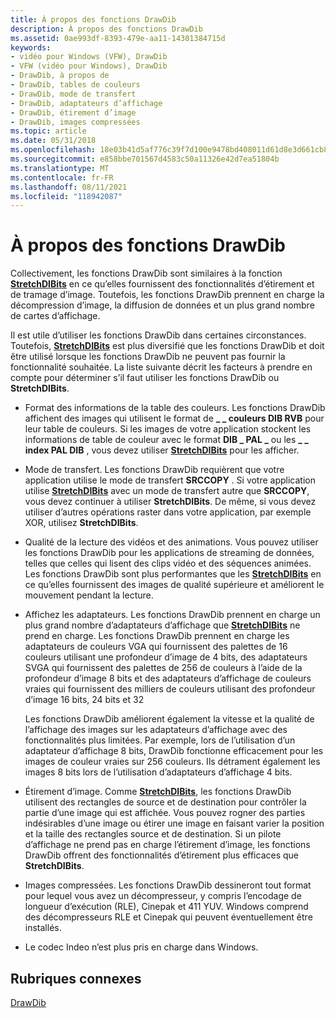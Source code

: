 ```yaml
---
title: À propos des fonctions DrawDib
description: À propos des fonctions DrawDib
ms.assetid: 0ae993df-8393-479e-aa11-14301384715d
keywords:
- vidéo pour Windows (VFW), DrawDib
- VFW (vidéo pour Windows), DrawDib
- DrawDib, à propos de
- DrawDib, tables de couleurs
- DrawDib, mode de transfert
- DrawDib, adaptateurs d’affichage
- DrawDib, étirement d’image
- DrawDib, images compressées
ms.topic: article
ms.date: 05/31/2018
ms.openlocfilehash: 18e03b41d5af776c39f7d100e9478bd408011d61d8e3d661cb80bd9ab52f08c7
ms.sourcegitcommit: e858bbe701567d4583c50a11326e42d7ea51804b
ms.translationtype: MT
ms.contentlocale: fr-FR
ms.lasthandoff: 08/11/2021
ms.locfileid: "118942087"
---
```

# <a name="about-the-drawdib-functions"></a>À propos des fonctions DrawDib

Collectivement, les fonctions DrawDib sont similaires à la fonction [**StretchDIBits**](/windows/desktop/api/wingdi/nf-wingdi-stretchdibits) en ce qu’elles fournissent des fonctionnalités d’étirement et de tramage d’image. Toutefois, les fonctions DrawDib prennent en charge la décompression d’image, la diffusion de données et un plus grand nombre de cartes d’affichage.

Il est utile d’utiliser les fonctions DrawDib dans certaines circonstances. Toutefois, [**StretchDIBits**](/windows/desktop/api/wingdi/nf-wingdi-stretchdibits) est plus diversifié que les fonctions DrawDib et doit être utilisé lorsque les fonctions DrawDib ne peuvent pas fournir la fonctionnalité souhaitée. La liste suivante décrit les facteurs à prendre en compte pour déterminer s’il faut utiliser les fonctions DrawDib ou **StretchDIBits**.

-   Format des informations de la table des couleurs. Les fonctions DrawDib affichent des images qui utilisent le format de **\_ \_ couleurs DIB RVB** pour leur table de couleurs. Si les images de votre application stockent les informations de table de couleur avec le format **DIB \_ PAL \_** ou les **\_ \_ index PAL DIB** , vous devez utiliser [**StretchDIBits**](/windows/desktop/api/wingdi/nf-wingdi-stretchdibits) pour les afficher.
-   Mode de transfert. Les fonctions DrawDib requièrent que votre application utilise le mode de transfert **SRCCOPY** . Si votre application utilise [**StretchDIBits**](/windows/desktop/api/wingdi/nf-wingdi-stretchdibits) avec un mode de transfert autre que **SRCCOPY**, vous devez continuer à utiliser **StretchDIBits**. De même, si vous devez utiliser d’autres opérations raster dans votre application, par exemple XOR, utilisez **StretchDIBits**.
-   Qualité de la lecture des vidéos et des animations. Vous pouvez utiliser les fonctions DrawDib pour les applications de streaming de données, telles que celles qui lisent des clips vidéo et des séquences animées. Les fonctions DrawDib sont plus performantes que les [**StretchDIBits**](/windows/desktop/api/wingdi/nf-wingdi-stretchdibits) en ce qu’elles fournissent des images de qualité supérieure et améliorent le mouvement pendant la lecture.
-   Affichez les adaptateurs. Les fonctions DrawDib prennent en charge un plus grand nombre d’adaptateurs d’affichage que [**StretchDIBits**](/windows/desktop/api/wingdi/nf-wingdi-stretchdibits) ne prend en charge. Les fonctions DrawDib prennent en charge les adaptateurs de couleurs VGA qui fournissent des palettes de 16 couleurs utilisant une profondeur d’image de 4 bits, des adaptateurs SVGA qui fournissent des palettes de 256 de couleurs à l’aide de la profondeur d’image 8 bits et des adaptateurs d’affichage de couleurs vraies qui fournissent des milliers de couleurs utilisant des profondeur d’image 16 bits, 24 bits et 32

    Les fonctions DrawDib améliorent également la vitesse et la qualité de l’affichage des images sur les adaptateurs d’affichage avec des fonctionnalités plus limitées. Par exemple, lors de l’utilisation d’un adaptateur d’affichage 8 bits, DrawDib fonctionne efficacement pour les images de couleur vraies sur 256 couleurs. Ils détrament également les images 8 bits lors de l’utilisation d’adaptateurs d’affichage 4 bits.

-   Étirement d’image. Comme [**StretchDIBits**](/windows/desktop/api/wingdi/nf-wingdi-stretchdibits), les fonctions DrawDib utilisent des rectangles de source et de destination pour contrôler la partie d’une image qui est affichée. Vous pouvez rogner des parties indésirables d’une image ou étirer une image en faisant varier la position et la taille des rectangles source et de destination. Si un pilote d’affichage ne prend pas en charge l’étirement d’image, les fonctions DrawDib offrent des fonctionnalités d’étirement plus efficaces que **StretchDIBits**.
-   Images compressées. Les fonctions DrawDib dessineront tout format pour lequel vous avez un décompresseur, y compris l’encodage de longueur d’exécution (RLE), Cinepak et 411 YUV. Windows comprend des décompresseurs RLE et Cinepak qui peuvent éventuellement être installés.
-   Le codec Indeo n’est plus pris en charge dans Windows.

## <a name="related-topics"></a>Rubriques connexes

<dl> <dt>

[DrawDib](drawdib.md)
</dt> </dl>

 

 